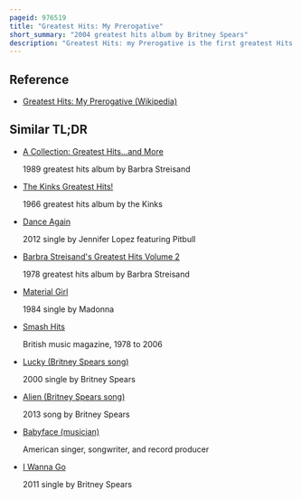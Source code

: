 ```yaml
---
pageid: 976519
title: "Greatest Hits: My Prerogative"
short_summary: "2004 greatest hits album by Britney Spears"
description: "Greatest Hits: my Prerogative is the first greatest Hits album by american Singer Britney Spears. It was released on November 3, 2004, by jive Records."
---
```


## Reference

- [Greatest Hits: My Prerogative (Wikipedia)](https://en.wikipedia.org/?curid=976519)

## Similar TL;DR

- [A Collection: Greatest Hits...and More](/tldr/en/a-collection-greatest-hitsand-more)

  1989 greatest hits album by Barbra Streisand

- [The Kinks Greatest Hits!](/tldr/en/the-kinks-greatest-hits)

  1966 greatest hits album by the Kinks

- [Dance Again](/tldr/en/dance-again)

  2012 single by Jennifer Lopez featuring Pitbull

- [Barbra Streisand's Greatest Hits Volume 2](/tldr/en/barbra-streisands-greatest-hits-volume-2)

  1978 greatest hits album by Barbra Streisand

- [Material Girl](/tldr/en/material-girl)

  1984 single by Madonna

- [Smash Hits](/tldr/en/smash-hits)

  British music magazine, 1978 to 2006

- [Lucky (Britney Spears song)](/tldr/en/lucky-britney-spears-song)

  2000 single by Britney Spears

- [Alien (Britney Spears song)](/tldr/en/alien-britney-spears-song)

  2013 song by Britney Spears

- [Babyface (musician)](/tldr/en/babyface-musician)

  American singer, songwriter, and record producer

- [I Wanna Go](/tldr/en/i-wanna-go)

  2011 single by Britney Spears
